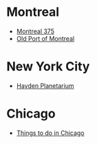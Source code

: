 # Montreal

- [Montreal 375](http://www.375mtl.com/en/)
- [Old Port of Montreal](http://www.oldportofmontreal.com/)

# New York City

- [Hayden Planetarium](http://www.amnh.org/our-research/hayden-planetarium)

# Chicago

- [Things to do in Chicago](http://www.choosechicago.com/)
